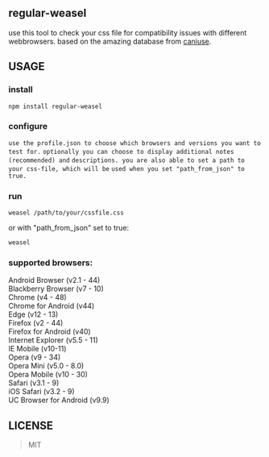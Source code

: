 regular-weasel
-------
use this tool to check your css file for compatibility issues with different
webbrowsers. based on the amazing database from [caniuse](http://caniuse.com/).

USAGE
-------
### install

`npm install regular-weasel`  

### configure

`use the profile.json to choose which browsers and versions you want to test for.`
`optionally you can choose to display additional notes (recommended) and`
`descriptions. you are also able to set a path to your css-file, which will be`
`used when you set "path_from_json" to true.`

### run

`weasel /path/to/your/cssfile.css`  

or with "path_from_json" set to true:

`weasel`  

### supported browsers:

Android Browser (v2.1 - 44)  
Blackberry Browser (v7 - 10)  
Chrome (v4 - 48)  
Chrome for Android (v44)  
Edge (v12 - 13)  
Firefox (v2 - 44)  
Firefox for Android (v40)  
Internet Explorer (v5.5 - 11)  
IE Mobile (v10-11)  
Opera (v9 - 34)  
Opera Mini (v5.0 - 8.0)  
Opera Mobile (v10 - 30)  
Safari (v3.1 - 9)  
iOS Safari (v3.2 - 9)  
UC Browser for Android (v9.9)  


LICENSE
-------

> MIT
